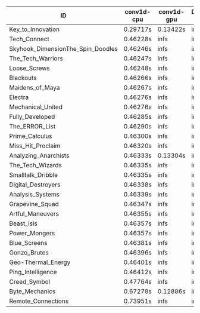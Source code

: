 |ID|conv1d-cpu|conv1d-gpu|DWSPConv2D-gpu|gemm-gpu|avg|
|-|-|-|-|-|-|
|Key_to_Innovation|0.29717s|0.13422s|infs|4.47326s|infs|
|Tech_Connect|0.46228s|infs|infs|4.48401s|infs|
|Skyhook_DimensionThe_Spin_Doodles|0.46246s|infs|infs|4.48305s|infs|
|The_Tech_Warriors|0.46247s|infs|infs|4.46916s|infs|
|Loose_Screws|0.46248s|infs|infs|4.45297s|infs|
|Blackouts|0.46266s|infs|infs|4.46311s|infs|
|Maidens_of_Maya|0.46267s|infs|infs|4.46731s|infs|
|Electra|0.46276s|infs|infs|4.46432s|infs|
|Mechanical_United|0.46276s|infs|infs|4.49119s|infs|
|Fully_Developed|0.46285s|infs|infs|4.49265s|infs|
|The_ERROR_List|0.46290s|infs|infs|4.47123s|infs|
|Prime_Calculus|0.46300s|infs|infs|4.47810s|infs|
|Miss_Hit_Proclaim|0.46320s|infs|infs|4.44994s|infs|
|Analyzing_Anarchists|0.46333s|0.13304s|infs|4.47215s|infs|
|The_Tech_Wizards|0.46335s|infs|infs|4.47870s|infs|
|Smalltalk_Dribble|0.46335s|infs|infs|4.42967s|infs|
|Digital_Destroyers|0.46338s|infs|infs|4.47364s|infs|
|Analysis_Systems|0.46339s|infs|infs|4.48397s|infs|
|Grapevine_Squad|0.46347s|infs|infs|4.47197s|infs|
|Artful_Maneuvers|0.46355s|infs|infs|4.48061s|infs|
|Beast_Isis|0.46357s|infs|infs|4.48913s|infs|
|Power_Mongers|0.46357s|infs|infs|4.48581s|infs|
|Blue_Screens|0.46381s|infs|infs|4.45734s|infs|
|Gonzo_Brutes|0.46396s|infs|infs|4.45908s|infs|
|Geo-Thermal_Energy|0.46401s|infs|infs|4.47793s|infs|
|Ping_Intelligence|0.46412s|infs|infs|4.47891s|infs|
|Creed_Symbol|0.47764s|infs|infs|4.45086s|infs|
|Byte_Mechanics|0.67278s|0.12886s|infs|4.44611s|infs|
|Remote_Connections|0.73951s|infs|infs|4.48020s|infs|
